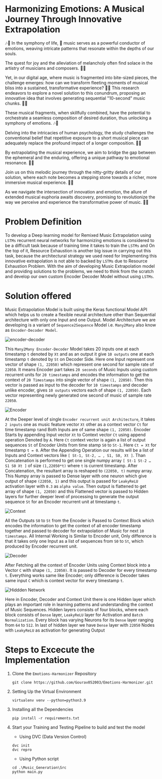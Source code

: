 # Harmonizing Emotions: A Musical Journey Through Innovative Extrapolation 
🎶🌌 In the symphony of life, 🎵 music serves as a powerful conductor of emotions, weaving intricate patterns that resonate within the depths of our souls. 

The quest for joy and the alleviation of melancholy often find solace in the artistry of musicians and composers. 🎻🎹

 Yet, in our digital age, where music is fragmented into bite-sized pieces, the challenge emerges: how can we transform fleeting moments of musical bliss into a sustained, transformative experience? 🤔🎶 This research endeavors to explore a novel solution to this conundrum, proposing an innovative idea that involves generating sequential "10-second" music chunks. 🔄🎼
 
  These musical fragments, when skillfully combined, have the potential to orchestrate a seamless composition of desired duration, thus unlocking a symphony of emotions. 🎶💖
  
   Delving into the intricacies of human psychology, the study challenges the conventional belief that repetitive exposure to a short musical piece can adequately replace the profound impact of a longer composition. 🧠🎵 
   
   By extrapolating the musical experience, we aim to bridge the gap between the ephemeral and the enduring, offering a unique pathway to emotional resonance. 🌈🎶 
   
   Join us on this melodic journey through the nitty-gritty details of our solution, where each note becomes a stepping stone towards a richer, more immersive musical experience. 🚀🎵
   
   As we navigate the intersection of innovation and emotion, the allure of extended musical euphoria awaits discovery, promising to revolutionize the way we perceive and experience the transformative power of music. 🌟🎶

# Problem Definition
To develop a Deep learning model for Remixed Music Extrapolation using ``LSTMs`` recurrent neural networks for harmonizing emotions is considered to be a difficult task because of training time it takes to train the ``LSTMs`` and On the top of it, Resource Exhaustion is another big issue in carrying out this task, because the architectural strategy we used need for Implementing this innovative extrapolation is not able to backed by ``LSTMs`` due to Resource Exhaustion Problem. With the aim of developing Music Extrapolation model and providing solutions to the problems, we need to think from the scratch and develop our own custom Encoder Decoder Model without using ``LSTMs``.

# Solution offered
Music Extrapolation Model is built using the Keras functional Model API which helps us to create a flexible neural architecture other than Sequential architecture with only one Input and one Output. Model Architecture we are developing is a variant of ``Sequence2Sequence`` Model i.e. ``Many2Many`` also know as ``Encoder-Decoder Model``.


![encoder-decoder](https://github.com/Gourav052003/Emotions-Harmonizer/assets/81559597/4365f717-09ed-4548-8267-dd5c8c884b4b)


This ``Many2Many Encoder-Decoder`` Model takes 20 inputs one at each timestamp ``t`` denoted by ``Xt`` and as an output it give ``10 outputs`` one at each timestamp ``t`` denoted by ``St`` on Decoder Side. Here one Input represent one vector of shape ``(1, 22050)`` which represent one second for sample rate of ``22050``. It means Encoder part takes ``20 seconds`` of Music Inputs using custom recurrent units for ``20 timestamps`` and encodes the information to get the context of ``20 Timestamps`` into single vector of shape ``(1, 22050)``. Then this vector is passed as input to the decoder for ``10 timestamps`` and decoder unlike encoder, gives ``10 outputs`` vectors each of shape ``(1, 22050)``. Each vector representing newly generated one second of music of sample rate ``22050``.


![Encoder](https://github.com/Gourav052003/Emotions-Harmonizer/assets/81559597/de2d6bef-b8f4-4c45-948b-f74150fd9334)


At the Deeper level of single ``Encoder recurrent unit Architecture``, it takes ``2 inputs`` one as music feature vector ``Xt`` other as a context vector ``Ct`` for time timestamp ``t``and Both Inputs are of same shape ``(1, 22050)``. Encoder Starts by appending Input vector ``Xt`` to Context vector ``Ct`` using append operation Denoted by ``A``. Here ``Ct`` context vector is again a list of output sequences ``St`` of Encoder Units from time stamp ``S0``   to ``St-1``. Here ``Ct = Xt`` for timestamp ``t = 0``. After the Appending Operation our results will be a list of Inputs and Context vectors like ``[ St-1, St-2, … , S1, S0, Xt ]``. Than Concatenation is performed to get one single numpy array ``[ St-1 St-2 … S1 S0 Xt ]`` of size ``(1,22050*t)`` where ``t`` is current timestamp. After Concatenation, the resultant array is  reshaped to ``(22050, t)`` numpy array. This Numpy array is passed to Dense layer with one neuron which give output of shape ``(22050, 1)`` and this output is passed for ``LeakyReLU`` activation layer with ``0.3`` as ``alpha value``. Then output is flattened to get array of shape ``(1, 22050)`` and this Flattened vector is passed to Hidden layers for further deeper level of processing to generate the output sequence ``St`` for an Encoder recurrent unit at timestamp ``t``. 


![Context](https://github.com/Gourav052003/Emotions-Harmonizer/assets/81559597/9454e5a2-1c9c-4240-a42b-4f6fdc2cb213)


All the Outputs ``S0`` to ``St``  from the Encoder is Passed to Context Block which encodes the information to get the context of all encoder timestamp together and passed to decoder for extrapolation of Music for next ``10 timestamps``. All Internal Working is Similar to Encoder unit, Only difference is that it takes only one Input as a list of sequences from  ``S0`` to ``St``, which produced by Encoder recurrent unit. 


![Decoder](https://github.com/Gourav052003/Emotions-Harmonizer/assets/81559597/eae9ce2a-501a-4532-beb7-41fffd74e4aa)


After Fetching all the context of Encoder Units using Context block into a Vector ``C`` with shape ``(1, 22050)``. It is passed to Decoder for every timestamp ``t``. Everything works same like Encoder; only difference is Decoder takes same input ``C`` which is context vector for every timestamp ``t``.


![Hiddden Network](https://github.com/Gourav052003/Emotions-Harmonizer/assets/81559597/280c6807-c906-4f3b-9bb5-278a235a7e4c)


Here in Encoder, Decoder and Context Unit there is one Hidden layer which plays an important role in learning patterns and understanding the context of Music Sequences. Hidden layers consists of four blocks, where each block consists of ``Dense`` layer, ``LeakyReLU`` layer for Activation and ``Batch Normalization``. Every block has varying Neurons for its ``Dense`` layer ranging from ``64`` to ``512``. In last of hidden layer we have ``Dense`` layer with ``22050`` Nodes with ``LeakyReLU`` as activation for generating Output

# Steps to Excecute the Implementation

1. Clone the ``Emotions-Harmonizer`` Repository
    ```
    git clone https://github.com/Gourav052003/Emotions-Harmonizer.git
    ```

2. Setting Up the Virtual Environment 
    ```
    virtualenv venv --python=python3.9
    ```

3. Installing all the Dependencies
    ```
    pip install -r requirements.txt
    ```

4. Start your Training and Testing Pipeline to build and test the model
    
    * Using DVC (Data Version Control)
    
    ```
    dvc init
    dvc repro
    ```

    * Using Python script
    ```
    cd .\Music_Generation\Src
    python main.py
    ```
